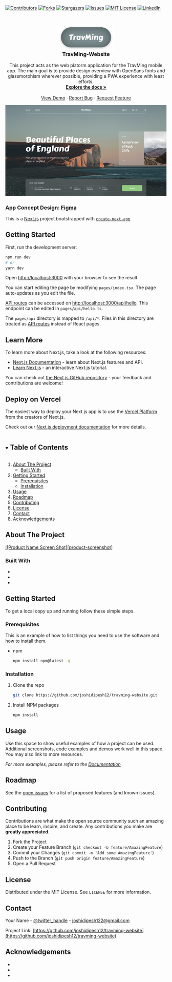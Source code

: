 <!--
*** Thanks for checking out the Best-README-Template. If you have a suggestion
*** that would make this better, please fork the repo and create a pull request
*** or simply open an issue with the tag "enhancement".
*** Thanks again! Now go create something AMAZING! :D
***
***
***
*** To avoid retyping too much info. Do a search and replace for the following:
*** joshidipesh12, travming-website, twitter_handle, joshidipesh122@gmail.com, TravMing-Website, This project acts as the web platorm application for the TravMing mobile app. The main goal is to provide design overview with OpenSans fonts and glassmorphism wherever possible, providing a PWA experience with least efforts.
-->

<!-- PROJECT SHIELDS -->
<!--
*** I'm using markdown "reference style" links for readability.
*** Reference links are enclosed in brackets [ ] instead of parentheses ( ).
*** See the bottom of this document for the declaration of the reference variables
*** for contributors-url, forks-url, etc. This is an optional, concise syntax you may use.
*** https://www.markdownguide.org/basic-syntax/#reference-style-links
-->

[![Contributors][contributors-shield]][contributors-url]
[![Forks][forks-shield]][forks-url]
[![Stargazers][stars-shield]][stars-url]
[![Issues][issues-shield]][issues-url]
[![MIT License][license-shield]][license-url]
[![LinkedIn][linkedin-shield]][linkedin-url]



<!-- PROJECT LOGO -->
<br />
<p align="center">
  <a href="https://github.com/joshidipesh12/travming-website">
    <img src="public/logo.png" alt="Logo" height="80">
  </a>

  <h3 style="margin-top: -1em;" align="center">TravMing-Website</h3>

  <p align="center">
    This project acts as the web platorm application for the TravMing mobile app. The main goal is to provide design overview with OpenSans fonts and glassmorphism wherever possible, providing a PWA experience with least efforts.
    <br />
    <a href="https://github.com/joshidipesh12/travming-website"><strong>Explore the docs »</strong></a>
    <br />
    <br />
    <a href="https://github.com/joshidipesh12/travming-website">View Demo</a>
    ·
    <a href="https://github.com/joshidipesh12/travming-website/issues">Report Bug</a>
    ·
    <a href="https://github.com/joshidipesh12/travming-website/issues">Request Feature</a>
  </p>
</p>

<img alt="Design Target" src="public/desktop.png"/>

### App Concept Design: [Figma](https://www.figma.com/file/6C0ORLsqN8OpPJZv6FMsjh/TravMing-Website-Concept?node-id=0%3A1)


This is a [Next.js](https://nextjs.org/) project bootstrapped with [`create-next-app`](https://github.com/vercel/next.js/tree/canary/packages/create-next-app).

## Getting Started

First, run the development server:

```bash
npm run dev
# or
yarn dev
```

Open [http://localhost:3000](http://localhost:3000) with your browser to see the result.

You can start editing the page by modifying `pages/index.tsx`. The page auto-updates as you edit the file.

[API routes](https://nextjs.org/docs/api-routes/introduction) can be accessed on [http://localhost:3000/api/hello](http://localhost:3000/api/hello). This endpoint can be edited in `pages/api/hello.ts`.

The `pages/api` directory is mapped to `/api/*`. Files in this directory are treated as [API routes](https://nextjs.org/docs/api-routes/introduction) instead of React pages.

## Learn More

To learn more about Next.js, take a look at the following resources:

- [Next.js Documentation](https://nextjs.org/docs) - learn about Next.js features and API.
- [Learn Next.js](https://nextjs.org/learn) - an interactive Next.js tutorial.

You can check out [the Next.js GitHub repository](https://github.com/vercel/next.js/) - your feedback and contributions are welcome!

## Deploy on Vercel

The easiest way to deploy your Next.js app is to use the [Vercel Platform](https://vercel.com/new?utm_medium=default-template&filter=next.js&utm_source=create-next-app&utm_campaign=create-next-app-readme) from the creators of Next.js.

Check out our [Next.js deployment documentation](https://nextjs.org/docs/deployment) for more details.


<!-- TABLE OF CONTENTS -->
<details open="open">
  <summary><h2 style="display: inline-block">Table of Contents</h2></summary>
  <ol>
    <li>
      <a href="#about-the-project">About The Project</a>
      <ul>
        <li><a href="#built-with">Built With</a></li>
      </ul>
    </li>
    <li>
      <a href="#getting-started">Getting Started</a>
      <ul>
        <li><a href="#prerequisites">Prerequisites</a></li>
        <li><a href="#installation">Installation</a></li>
      </ul>
    </li>
    <li><a href="#usage">Usage</a></li>
    <li><a href="#roadmap">Roadmap</a></li>
    <li><a href="#contributing">Contributing</a></li>
    <li><a href="#license">License</a></li>
    <li><a href="#contact">Contact</a></li>
    <li><a href="#acknowledgements">Acknowledgements</a></li>
  </ol>
</details>

## About The Project

[![Product Name Screen Shot][product-screenshot]](https://example.com)


### Built With

- []()
- []()
- []()

<!-- GETTING STARTED -->

## Getting Started

To get a local copy up and running follow these simple steps.

### Prerequisites

This is an example of how to list things you need to use the software and how to install them.

- npm
  ```sh
  npm install npm@latest -g
  ```

### Installation

1. Clone the repo
   ```sh
   git clone https://github.com/joshidipesh12/travming-website.git
   ```
2. Install NPM packages
   ```sh
   npm install
   ```

<!-- USAGE EXAMPLES -->

## Usage

Use this space to show useful examples of how a project can be used. Additional screenshots, code examples and demos work well in this space. You may also link to more resources.

_For more examples, please refer to the [Documentation](https://example.com)_

<!-- ROADMAP -->

## Roadmap

See the [open issues](https://github.com/joshidipesh12/travming-website/issues) for a list of proposed features (and known issues).

<!-- CONTRIBUTING -->

## Contributing

Contributions are what make the open source community such an amazing place to be learn, inspire, and create. Any contributions you make are **greatly appreciated**.

1. Fork the Project
2. Create your Feature Branch (`git checkout -b feature/AmazingFeature`)
3. Commit your Changes (`git commit -m 'Add some AmazingFeature'`)
4. Push to the Branch (`git push origin feature/AmazingFeature`)
5. Open a Pull Request

<!-- LICENSE -->

## License

Distributed under the MIT License. See `LICENSE` for more information.

<!-- CONTACT -->

## Contact

Your Name - [@twitter_handle](https://twitter.com/twitter_handle) - joshidipesh122@gmail.com

Project Link: [https://github.com/joshidipesh12/travming-website](https://github.com/joshidipesh12/travming-website)

<!-- ACKNOWLEDGEMENTS -->

## Acknowledgements

- []()
- []()
- []()

<!-- MARKDOWN LINKS & IMAGES -->
<!-- https://www.markdownguide.org/basic-syntax/#reference-style-links -->

[contributors-shield]: https://img.shields.io/github/contributors/joshidipesh12/repo.svg?style=for-the-badge
[contributors-url]: https://github.com/joshidipesh12/repo/graphs/contributors
[forks-shield]: https://img.shields.io/github/forks/joshidipesh12/repo.svg?style=for-the-badge
[forks-url]: https://github.com/joshidipesh12/repo/network/members
[stars-shield]: https://img.shields.io/github/stars/joshidipesh12/repo.svg?style=for-the-badge
[stars-url]: https://github.com/joshidipesh12/repo/stargazers
[issues-shield]: https://img.shields.io/github/issues/joshidipesh12/repo.svg?style=for-the-badge
[issues-url]: https://github.com/joshidipesh12/repo/issues
[license-shield]: https://img.shields.io/github/license/joshidipesh12/repo.svg?style=for-the-badge
[license-url]: https://github.com/joshidipesh12/repo/blob/master/LICENSE.txt
[linkedin-shield]: https://img.shields.io/badge/-LinkedIn-black.svg?style=for-the-badge&logo=linkedin&colorB=555
[linkedin-url]: https://linkedin.com/in/joshidipesh12
